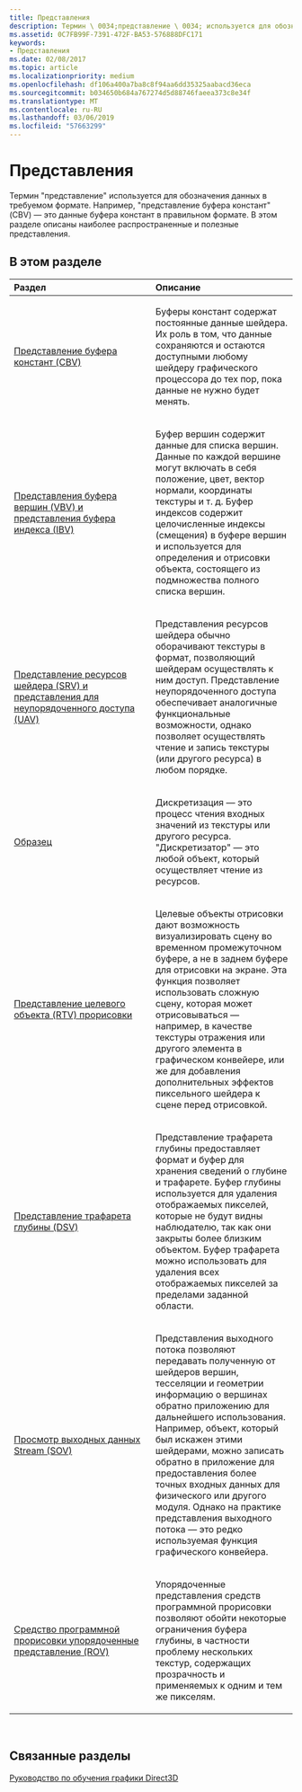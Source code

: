 ```yaml
---
title: Представления
description: Термин \ 0034;представление \ 0034; используется для обозначения данных в требуемом формате. Например, "представление буфера констант" (CBV) — это данные буфера констант в правильном формате. В этом разделе описаны наиболее распространенные и полезные представления.
ms.assetid: 0C7FB99F-7391-472F-BA53-576888DFC171
keywords:
- Представления
ms.date: 02/08/2017
ms.topic: article
ms.localizationpriority: medium
ms.openlocfilehash: df106a400a7ba8c8f94aa6dd35325aabacd36eca
ms.sourcegitcommit: b034650b684a767274d5d88746faeea373c8e34f
ms.translationtype: MT
ms.contentlocale: ru-RU
ms.lasthandoff: 03/06/2019
ms.locfileid: "57663299"
---
```

# <a name="views"></a>Представления


Термин "представление" используется для обозначения данных в требуемом формате. Например, "представление буфера констант" (CBV) — это данные буфера констант в правильном формате. В этом разделе описаны наиболее распространенные и полезные представления.

## <a name="span-idin-this-sectionspanin-this-section"></a><span id="in-this-section"></span>В этом разделе


<table>
<colgroup>
<col width="50%" />
<col width="50%" />
</colgroup>
<thead>
<tr class="header">
<th align="left">Раздел</th>
<th align="left">Описание</th>
</tr>
</thead>
<tbody>
<tr class="odd">
<td align="left"><p><a href="constant-buffer-view--cbv-.md">Представление буфера констант (CBV)</a></p></td>
<td align="left"><p>Буферы констант содержат постоянные данные шейдера. Их роль в том, что данные сохраняются и остаются доступными любому шейдеру графического процессора до тех пор, пока данные не нужно будет менять.</p></td>
</tr>
<tr class="even">
<td align="left"><p><a href="vertex-buffer-view--vbv-.md">Представления буфера вершин (VBV) и представления буфера индекса (IBV)</a></p></td>
<td align="left"><p>Буфер вершин содержит данные для списка вершин. Данные по каждой вершине могут включать в себя положение, цвет, вектор нормали, координаты текстуры и т. д. Буфер индексов содержит целочисленные индексы (смещения) в буфере вершин и используется для определения и отрисовки объекта, состоящего из подмножества полного списка вершин.</p></td>
</tr>
<tr class="odd">
<td align="left"><p><a href="shader-resource-view--srv-.md">Представление ресурсов шейдера (SRV) и представления для неупорядоченного доступа (UAV)</a></p></td>
<td align="left"><p>Представления ресурсов шейдера обычно оборачивают текстуры в формат, позволяющий шейдерам осуществлять к ним доступ. Представление неупорядоченного доступа обеспечивает аналогичные функциональные возможности, однако позволяет осуществлять чтение и запись текстуры (или другого ресурса) в любом порядке.</p></td>
</tr>
<tr class="even">
<td align="left"><p><a href="sampler.md">Образец</a></p></td>
<td align="left"><p>Дискретизация — это процесс чтения входных значений из текстуры или другого ресурса. &quot;Дискретизатор&quot; — это любой объект, который осуществляет чтение из ресурсов.</p></td>
</tr>
<tr class="odd">
<td align="left"><p><a href="render-target-view--rtv-.md">Представление целевого объекта (RTV) прорисовки</a></p></td>
<td align="left"><p>Целевые объекты отрисовки дают возможность визуализировать сцену во временном промежуточном буфере, а не в заднем буфере для отрисовки на экране. Эта функция позволяет использовать сложную сцену, которая может отрисовываться — например, в качестве текстуры отражения или другого элемента в графическом конвейере, или же для добавления дополнительных эффектов пиксельного шейдера к сцене перед отрисовкой.</p></td>
</tr>
<tr class="even">
<td align="left"><p><a href="depth-stencil-view--dsv-.md">Представление трафарета глубины (DSV)</a></p></td>
<td align="left"><p>Представление трафарета глубины предоставляет формат и буфер для хранения сведений о глубине и трафарете. Буфер глубины используется для удаления отображаемых пикселей, которые не будут видны наблюдателю, так как они закрыты более близким объектом. Буфер трафарета можно использовать для удаления всех отображаемых пикселей за пределами заданной области.</p></td>
</tr>
<tr class="odd">
<td align="left"><p><a href="stream-output-view--sov-.md">Просмотр выходных данных Stream (SOV)</a></p></td>
<td align="left"><p>Представления выходного потока позволяют передавать полученную от шейдеров вершин, тесселяции и геометрии информацию о вершинах обратно приложению для дальнейшего использования. Например, объект, который был искажен этими шейдерами, можно записать обратно в приложение для предоставления более точных входных данных для физического или другого модуля. Однако на практике представления выходного потока — это редко используемая функция графического конвейера.</p></td>
</tr>
<tr class="even">
<td align="left"><p><a href="rasterizer-ordered-view--rov-.md">Средство программной прорисовки упорядоченные представление (ROV)</a></p></td>
<td align="left"><p>Упорядоченные представления средств программной прорисовки позволяют обойти некоторые ограничения буфера глубины, в частности проблему нескольких текстур, содержащих прозрачность и применяемых к одним и тем же пикселям.</p></td>
</tr>
</tbody>
</table>

 

## <a name="span-idrelated-topicsspanrelated-topics"></a><span id="related-topics"></span>Связанные разделы


[Руководство по обучения графики Direct3D](index.md)

 

 




